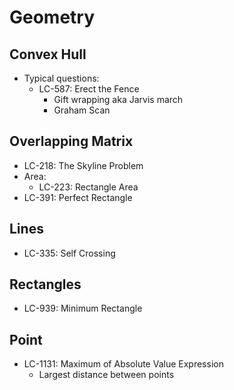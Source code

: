 # Geometry

## Convex Hull
- Typical questions:
	- LC-587: Erect the Fence
		- Gift wrapping aka Jarvis march
		- Graham Scan

## Overlapping Matrix
- LC-218: The Skyline Problem
- Area:
	- LC-223: Rectangle Area
- LC-391: Perfect Rectangle

## Lines
- LC-335: Self Crossing

## Rectangles
- LC-939: Minimum Rectangle

## Point
- LC-1131: Maximum of Absolute Value Expression
	- Largest distance between points